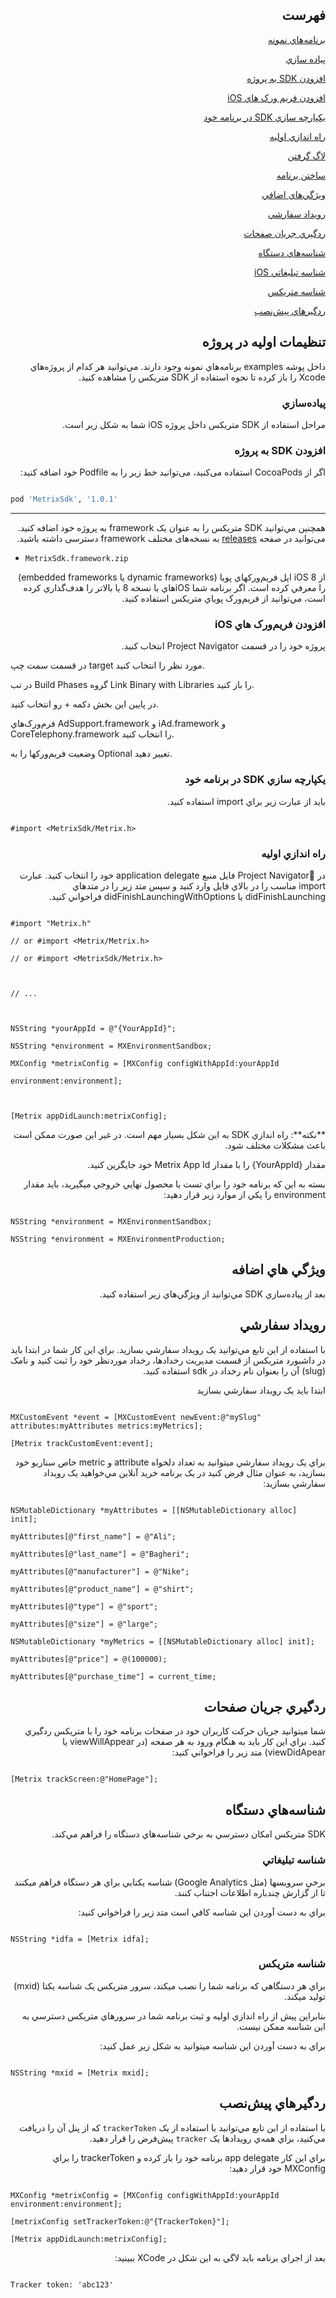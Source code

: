 
  

<div dir="rtl">

<h2>فهرست</h2>

<a href=#example-apps>برنامه‌هاي نمونه</a><br>

<a href=#basic-integration>پياده سازي</a><br>

<a href=#sdk-add>افزودن SDK به پروژه</a><br>

<a href=#sdk-frameworks>افزودن فريم ورک هاي iOS</a><br>

<a href=#sdk-integrate>يکپارچه سازي SDK در برنامه خود</a><br>

<a href=#basic-setup>راه اندازي اوليه</a><br>

<a href=#metrix-logging>لاگ گرفتن</a><br>

<a href=#build-the-app>ساختن برنامه</a><br>

<a href=#additional-features>ويژگي‌هاي اضافي</a><br>

<a href=#event-tracking>رويداد سفارشي</a><br>

<a href=#screen-flow>ردگيري جريان صفحات</a><br>

<a href=#device-ids>شناسه‌هاي دستگاه</a><br>

<a href=#di-idfa>شناسه تبليغاتي iOS</a><br>

<a href=#di-mxid>شناسه متريکس</a><br>

<a href=#pre-installed-trackers>ردگيرهاي پيش‌نصب</a><br>

</div>

<h2 id=project_setup dir="rtl"> تنظيمات اوليه در پروژه</h2>

<div dir="rtl">

داخل پوشه examples برنامه‌هاي نمونه وجود دارند. مي‌توانيد هر کدام از پروژه‌هاي Xcode را باز کرده تا نحوه استفاده از SDK متريکس را مشاهده کنيد.

</div>

<h3 id=basic-integration dir="rtl"> پياده‌سازي</h3>

<div dir="rtl">

مراحل استفاده از SDK متريکس داخل پروژه iOS شما به شکل زير است.

</div>

<h3 id=basic-integration dir="rtl"> افزودن SDK به پروژه</h3>

<div dir="rtl">

اگر از CocoaPods استفاده می‌کنید، می‌توانید خط زیر را به Podfile خود اضافه کنید:

</div>

  

```ruby

pod 'MetrixSdk', '1.0.1'

```

  

---

  

<div dir="rtl">

همچنین مي‌توانيد SDK متريکس را به عنوان يک framework به پروژه خود اضافه کنيد. می‌توانید در صفحه <a href="https://github.com/metrixorg/MetrixSDK-iOS/releases">releases</a> به نسخه‌های مختلف framework دسترسی داشته باشید.

</div>

  

*  `MetrixSdk.framework.zip`

  

<div dir="rtl">از iOS 8 اپل فريم‌ورکهاي پويا (dynamic frameworks يا embedded frameworks) را معرفي کرده است. اگر برنامه‌ شما iOSهاي با نسخه 8 يا بالاتر را هدف‌گذاري کرده است، مي‌توانيد از فريم‌ورک پوياي متريکس استفاده کنيد.</div>

  

<h3 id=basic-integration dir="rtl"> افزودن فريم‌ورک هاي iOS</h3>

<p dir="rtl">پروژه خود را در قسمت Project Navigator انتخاب کنيد.<br/>

در قسمت سمت چپ target مورد نظر را انتخاب کنيد.<br/>

در تب Build Phases گروه Link Binary with Libraries را باز کنيد.<br/>

در پايين اين بخش دکمه + رو انتخاب کنيد.<br/>

فرم‌ورک‌هاي AdSupport.framework و iAd.framework و CoreTelephony.framework را انتخاب کنيد.<br/>

وضعيت فريم‌ورکها را به Optional تغيير دهيد.</p>

  

  

<h3 id="sdk-integrate" dir="rtl">يکپارچه سازي SDK در برنامه خود</h3>

<p dir="rtl">بايد از عبارت زير براي import استفاده کنيد.</p>

  

```objc

#import <MetrixSdk/Metrix.h>

```

<h3 id="basic-setup" dir="rtl">راه اندازي اوليه</h3>

<div dir="rtl">در Project Navigatorُ فايل منبع application delegate خود را انتخاب کنيد. عبارت import مناسب را در بالاي فايل وارد کنيد و سپس متد زير را در متدهاي didFinishLaunching يا didFinishLaunchingWithOptions فراخواني کنيد.</div>

  

```objc

#import "Metrix.h"

// or #import <Metrix/Metrix.h>

// or #import <MetrixSdk/Metrix.h>

  

// ...

  

NSString *yourAppId = @"{YourAppId}";

NSString *environment = MXEnvironmentSandbox;

MXConfig *metrixConfig = [MXConfig configWithAppId:yourAppId

environment:environment];

  

[Metrix appDidLaunch:metrixConfig];

```

  

<div dir="rtl">**نکته**: راه‌ اندازي SDK به اين شکل بسيار مهم است. در غير اين صورت ممکن است باعث مشکلات مختلف شود.<br/>

مقدار {YourAppId} را با مقدار Metrix App Id خود جايگزين کنيد.<br/>

بسته به اين که برنامه خود را براي تست يا محصول نهايي خروجي ميگيريد، بايد مقدار environment را يکي از موارد زير قرار دهيد:

</div>

  

```objc

NSString *environment = MXEnvironmentSandbox;

NSString *environment = MXEnvironmentProduction;

```

  

<h2 id="additional-feature" dir="rtl">ويژگي هاي اضافه</h2>

<div dir="rtl">بعد از پياده‌سازي SDK مي‌توانيد از ويژگي‌هاي زير استفاده کنيد.</div>

  

<h2 id="event-tracking" dir="rtl">رويداد سفارشي</h2>

<div dir="rtl">

با استفاده از اين تابع مي‌توانيد يک رويداد سفارشي بسازيد. براي اين کار شما در ابتدا بايد در داشبورد متريکس از قسمت مديريت رخدادها، رخداد موردنظر خود را ثبت کنيد و نامک (slug) آن را بعنوان نام رخداد در sdk استفاده کنيد.

ابتدا بايد يک رويداد سفارشي بسازيد

</div>

  

```objc

MXCustomEvent *event = [MXCustomEvent newEvent:@"mySlug" attributes:myAttributes metrics:myMetrics];

[Metrix trackCustomEvent:event];

```

<div dir="rtl">

براي يک رويداد سفارشي ميتوانيد به تعداد دلخواه attribute و metric خاص سناريو خود بسازيد، به عنوان مثال فرض کنيد در يک برنامه خريد آنلاين مي‌خواهيد يک رويداد سفارشي بسازيد:

</div>

  

```objc

NSMutableDictionary *myAttributes = [[NSMutableDictionary alloc] init];

myAttributes[@"first_name"] = @"Ali";

myAttributes[@"last_name"] = @"Bagheri";

myAttributes[@"manufacturer"] = @"Nike";

myAttributes[@"product_name"] = @"shirt";

myAttributes[@"type"] = @"sport";

myAttributes[@"size"] = @"large";

NSMutableDictionary *myMetrics = [[NSMutableDictionary alloc] init];

myAttributes[@"price"] = @(100000);

myAttributes[@"purchase_time"] = current_time;

```

<h2 id="screen-flow" dir="rtl">ردگيري جريان صفحات</h2>

<div dir="rtl">

شما ميتوانيد جريان حرکت کاربران خود در صفحات برنامه خود را با متريکس ردگيري کنيد. براي اين کار بايد به هنگام ورود به هر صفحه (در viewWillAppear يا viewDidApear) متد زير را فراخواني کنيد:

</div>

  

```objc

[Metrix trackScreen:@"HomePage"];

```

<h2 id="device-ids" dir="rtl">شناسه‌هاي دستگاه</h2>

<div dir="rtl">

SDK متريکس امکان دسترسي به برخي شناسه‌هاي دستگاه را فراهم مي‌کند.

</div>

<h3 id="di-idfa" dir="rtl">شناسه تبليغاتي</h3>

<div dir="rtl">

برخي سرويسها (مثل Google Analytics) شناسه يکتايي براي هر دستگاه فراهم ميکنند تا از گزارش چندباره اطلاعات اجتناب کنند.<br/>

براي به دست آوردن اين شناسه کافي است متد زير را فراخواني کنيد:

</div>

  

```objc

NSString *idfa = [Metrix idfa];

```

<h3 id="di-mxid" dir="rtl">شناسه متريکس</h3>

<div dir="rtl">

براي هر دستگاهي که برنامه شما را نصب ميکند، سرور متريکس يک شناسه يکتا (mxid) توليد ميکند.<br/>

بنابراين پيش از راه اندازي اوليه و ثبت برنامه شما در سرورهاي متريکس دسترسي به اين شناسه ممکن نيست.<br/>

براي به دست آوردن اين شناسه ميتوانيد به شکل زير عمل کنيد:

</div>

  

```objc

NSString *mxid = [Metrix mxid];

```

<h2 id="pre-installed-trackers" dir="rtl">ردگيرهاي پيش‌نصب</h2>

<div dir="rtl">

با استفاده از اين تابع مي‌توانيد با استفاده از يک `trackerToken` که از پنل آن را دريافت مي‌کنيد، براي همه‌ي رويدادها يک `tracker` پيش‌فرض را قرار دهيد.<br>

براي اين کار app delegate برنامه خود را باز کرده و trackerToken را براي MXConfig خود قرار دهيد:

</div>

  

```objc

MXConfig *metrixConfig = [MXConfig configWithAppId:yourAppId environment:environment];

[metrixConfig setTrackerToken:@"{TrackerToken}"];

[Metrix appDidLaunch:metrixConfig];

```

<div dir="rtl">

بعد از اجراي برنامه بايد لاگي به اين شکل در XCode ببينيد:

</div>

  

```

Tracker token: 'abc123'

```